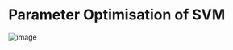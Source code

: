 # Parameter Optimisation of SVM
![image](https://github.com/RealChiragOO7/ParameterOptimisationSVM/assets/108172197/cfa5e3b9-04f6-413f-bba6-a299f053fe33)
